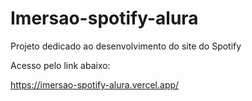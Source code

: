 # Imersao-spotify-alura
 Projeto dedicado ao desenvolvimento do site do Spotify

 Acesso pelo link abaixo:

https://imersao-spotify-alura.vercel.app/
